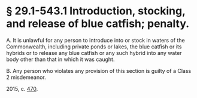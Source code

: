 # § 29.1-543.1 Introduction, stocking, and release of blue catfish; penalty.

<p>A. It is unlawful for any person to introduce into or stock in waters of the Commonwealth, including private ponds or lakes, the blue catfish or its hybrids or to release any blue catfish or any such hybrid into any water body other than that in which it was caught.</p><p>B. Any person who violates any provision of this section is guilty of a Class 2 misdemeanor.</p><p>2015, c. <a href='http://lis.virginia.gov/cgi-bin/legp604.exe?151+ful+CHAP0470'>470</a>.</p>